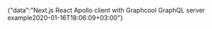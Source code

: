 {"data":"Next.js React Apollo client with Graphcool GraphQL server example2020-01-16T18:06:09+03:00"}
